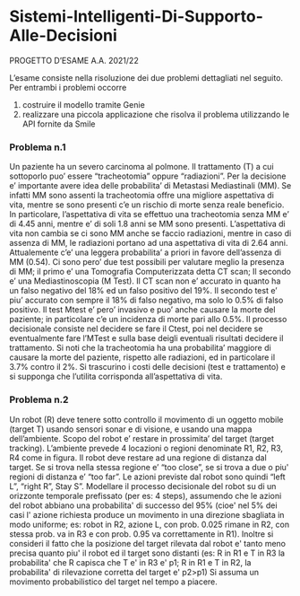 # Sistemi-Intelligenti-Di-Supporto-Alle-Decisioni

PROGETTO D’ESAME A.A. 2021/22

L’esame consiste nella risoluzione dei due problemi dettagliati nel seguito.
Per entrambi i problemi occorre
1) costruire il modello tramite Genie
2) realizzare una piccola applicazione che risolva il problema utilizzando le API fornite da Smile

### Problema n.1
Un paziente ha un severo carcinoma al polmone. Il trattamento (T) a cui sottoporlo puo’ essere “tracheotomia” oppure “radiazioni”. Per la decisione e’ importante avere idea delle probabilita’ di Metastasi Mediastinali (MM). Se infatti MM sono assenti la tracheotomia offre una migliore aspettativa di vita, mentre se sono presenti c’e un rischio di morte senza reale beneficio. In particolare, l’aspettativa di vita se effettuo una tracheotomia senza MM e’ di 4.45 anni, mentre e’ di soli 1.8 anni se MM sono presenti. L’aspettativa di vita non cambia se ci sono MM anche se faccio radiazioni, mentre in caso di assenza di MM, le radiazioni portano ad una aspettativa di vita di 2.64 anni.
Attualemente c’e’ una leggera probabilita’ a priori in favore dell’assenza di MM (0.54).
Ci sono pero’ due test possibili per valutare meglio la presenza di MM; il primo e’ una Tomografia Computerizzata detta CT scan; Il secondo e’ una Mediastinoscopia (M Test).
Il CT scan non e’ accurato in quanto ha un falso negativo del 18% ed un falso positivo del 19%. Il secondo test e’ piu’ accurato con sempre il 18% di falso negativo, ma solo lo 0.5% di falso positivo. Il test Mtest e’ pero’ invasivo e puo’ anche causare la morte del paziente; in particolare c’e un incidenza di morte pari allo 0.5%.
Il processo decisionale consiste nel decidere se fare il Ctest, poi nel decidere se eventualmente fare l’MTest e sulla base deigli eventuali risultati decidere il trattamento.
Si noti che la tracheotomia ha una probabilita’ maggiore di causare la morte del paziente, rispetto alle radiazioni, ed in particolare il 3.7% contro il 2%.
Si trascurino i costi delle decisioni (test e trattamento) e si supponga che l’utilita corrisponda all’aspettativa di vita.

### Problema n.2
Un robot (R) deve tenere sotto controllo il movimento di un oggetto mobile (target T) usando sensori sonar e di visione, e usando una mappa dell’ambiente. Scopo del robot e’ restare in prossimita’ del target (target tracking). L’ambiente prevede 4 locazioni o regioni denominate R1, R2, R3, R4 come in figura. Il robot deve restare ad una regione di distanza dal target. Se si trova nella stessa regione e’ “too close”, se si trova a due o piu' regioni di distanza e’ “too far”. Le azioni previste dal robot sono quindi “left L”, “right R”, Stay S”. Modellare il processo decisionale del robot su di un orizzonte temporale prefissato (per es: 4 steps), assumendo che le azioni del robot abbiano una probabilita' di successo del 95% (cioe' nel 5% dei casi l' azione richiesta produce un movimento in una
direzione sbagliata in modo uniforme; es: robot in R2, azione L, con prob. 0.025 rimane in R2, con stessa prob. va in R3 e con prob. 0.95 va correttamente in R1).
Inoltre si consideri il fatto che la posizione del target rilevata dal robot e' tanto meno precisa quanto piu' il robot ed il target sono distanti (es: R in R1 e T in R3 la probabilita' che R capisca che T e' in R3 e' p1; R in R1 e T in R2, la probabilita' di rilevazione corretta del target e' p2>p1)
Si assuma un movimento probabilistico del target nel tempo a piacere.
